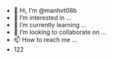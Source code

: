 - 👋 Hi, I’m @manhvt08b
- 👀 I’m interested in ...
- 🌱 I’m currently learning ...
- 💞️ I’m looking to collaborate on ...
- 📫 How to reach me ...
- 122
<!---
manhvt08b/manhvt08b is a ✨ special ✨ repository because its `README.md` (this file) appears on your GitHub profile.
You can click the Preview link to take a look at your changes.
--->
